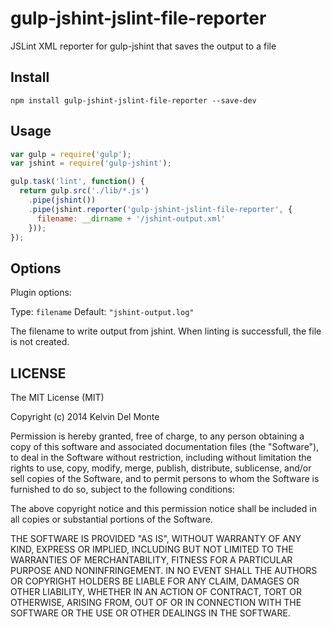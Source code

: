 # gulp-jshint-jslint-file-reporter

JSLint XML reporter for gulp-jshint that saves the output to a file 

## Install

    npm install gulp-jshint-jslint-file-reporter --save-dev

## Usage

```javascript
var gulp = require('gulp');
var jshint = require('gulp-jshint');

gulp.task('lint', function() {
  return gulp.src('./lib/*.js')
    .pipe(jshint())
    .pipe(jshint.reporter('gulp-jshint-jslint-file-reporter', {
      filename: __dirname + '/jshint-output.xml'
    }));
});
```

## Options

Plugin options:

Type: `filename`
Default: `"jshint-output.log"`

The filename to write output from jshint. When linting is successfull, the file is not created.

## LICENSE

The MIT License (MIT)

Copyright (c) 2014 Kelvin Del Monte

Permission is hereby granted, free of charge, to any person obtaining a copy
of this software and associated documentation files (the "Software"), to deal
in the Software without restriction, including without limitation the rights
to use, copy, modify, merge, publish, distribute, sublicense, and/or sell
copies of the Software, and to permit persons to whom the Software is
furnished to do so, subject to the following conditions:

The above copyright notice and this permission notice shall be included in
all copies or substantial portions of the Software.

THE SOFTWARE IS PROVIDED "AS IS", WITHOUT WARRANTY OF ANY KIND, EXPRESS OR
IMPLIED, INCLUDING BUT NOT LIMITED TO THE WARRANTIES OF MERCHANTABILITY,
FITNESS FOR A PARTICULAR PURPOSE AND NONINFRINGEMENT. IN NO EVENT SHALL THE
AUTHORS OR COPYRIGHT HOLDERS BE LIABLE FOR ANY CLAIM, DAMAGES OR OTHER
LIABILITY, WHETHER IN AN ACTION OF CONTRACT, TORT OR OTHERWISE, ARISING FROM,
OUT OF OR IN CONNECTION WITH THE SOFTWARE OR THE USE OR OTHER DEALINGS IN
THE SOFTWARE.